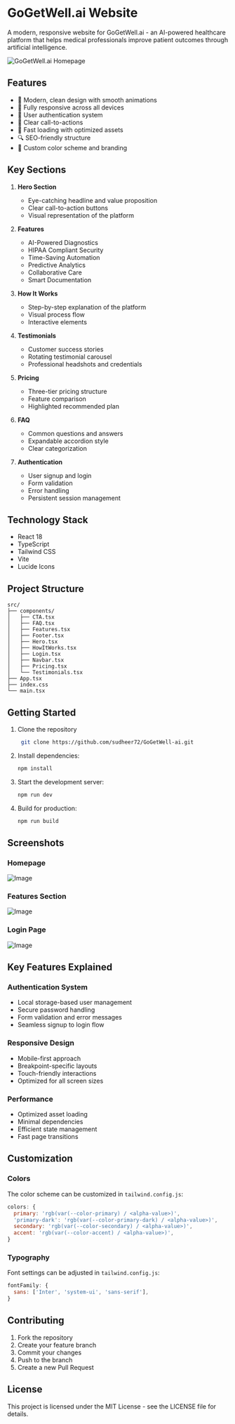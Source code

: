 # GoGetWell.ai Website

A modern, responsive website for GoGetWell.ai - an AI-powered healthcare platform that helps medical professionals improve patient outcomes through artificial intelligence.

![GoGetWell.ai Homepage](https://images.pexels.com/photos/7579831/pexels-photo-7579831.jpeg?auto=compress&cs=tinysrgb&w=1260&h=750)

## Features

- 🎨 Modern, clean design with smooth animations
- 📱 Fully responsive across all devices
- 🔐 User authentication system
- 🎯 Clear call-to-actions
- 💨 Fast loading with optimized assets
- 🔍 SEO-friendly structure
- 🎨 Custom color scheme and branding

## Key Sections

1. **Hero Section**
   - Eye-catching headline and value proposition
   - Clear call-to-action buttons
   - Visual representation of the platform

2. **Features**
   - AI-Powered Diagnostics
   - HIPAA Compliant Security
   - Time-Saving Automation
   - Predictive Analytics
   - Collaborative Care
   - Smart Documentation

3. **How It Works**
   - Step-by-step explanation of the platform
   - Visual process flow
   - Interactive elements

4. **Testimonials**
   - Customer success stories
   - Rotating testimonial carousel
   - Professional headshots and credentials

5. **Pricing**
   - Three-tier pricing structure
   - Feature comparison
   - Highlighted recommended plan

6. **FAQ**
   - Common questions and answers
   - Expandable accordion style
   - Clear categorization

7. **Authentication**
   - User signup and login
   - Form validation
   - Error handling
   - Persistent session management

## Technology Stack

- React 18
- TypeScript
- Tailwind CSS
- Vite
- Lucide Icons

## Project Structure

```
src/
├── components/
│   ├── CTA.tsx
│   ├── FAQ.tsx
│   ├── Features.tsx
│   ├── Footer.tsx
│   ├── Hero.tsx
│   ├── HowItWorks.tsx
│   ├── Login.tsx
│   ├── Navbar.tsx
│   ├── Pricing.tsx
│   └── Testimonials.tsx
├── App.tsx
├── index.css
└── main.tsx
```

## Getting Started

1. Clone the repository
   ```bash
    git clone https://github.com/sudheer72/GoGetWell-ai.git
   ```
2. Install dependencies:
   ```bash
   npm install
   ```
3. Start the development server:
   ```bash
   npm run dev
   ```
4. Build for production:
   ```bash
   npm run build
   ```

## Screenshots

### Homepage
![Image](https://github.com/user-attachments/assets/050504ec-6400-4bb9-91cd-9232b1ce63aa)

### Features Section
![Image](https://github.com/user-attachments/assets/fae0fd15-e563-40d2-9353-878a17896bdc)

### Login Page
![Image](https://github.com/user-attachments/assets/8d3e36a6-d15a-40da-9d85-3f169db8efd5)

## Key Features Explained

### Authentication System
- Local storage-based user management
- Secure password handling
- Form validation and error messages
- Seamless signup to login flow

### Responsive Design
- Mobile-first approach
- Breakpoint-specific layouts
- Touch-friendly interactions
- Optimized for all screen sizes

### Performance
- Optimized asset loading
- Minimal dependencies
- Efficient state management
- Fast page transitions

## Customization

### Colors
The color scheme can be customized in `tailwind.config.js`:

```js
colors: {
  primary: 'rgb(var(--color-primary) / <alpha-value>)',
  'primary-dark': 'rgb(var(--color-primary-dark) / <alpha-value>)',
  secondary: 'rgb(var(--color-secondary) / <alpha-value>)',
  accent: 'rgb(var(--color-accent) / <alpha-value>)',
}
```

### Typography
Font settings can be adjusted in `tailwind.config.js`:

```js
fontFamily: {
  sans: ['Inter', 'system-ui', 'sans-serif'],
}
```

## Contributing

1. Fork the repository
2. Create your feature branch
3. Commit your changes
4. Push to the branch
5. Create a new Pull Request

## License

This project is licensed under the MIT License - see the LICENSE file for details.
